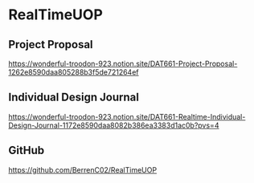 # RealTimeUOP
 
## Project Proposal
https://wonderful-troodon-923.notion.site/DAT661-Project-Proposal-1262e8590daa805288b3f5de721264ef

## Individual Design Journal
https://wonderful-troodon-923.notion.site/DAT661-Realtime-Individual-Design-Journal-1172e8590daa8082b386ea3383d1ac0b?pvs=4

## GitHub
https://github.com/BerrenC02/RealTimeUOP